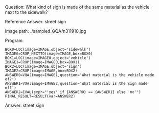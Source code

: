 Question: What kind of sign is made of the same material as the vehicle next to the sidewalk?

Reference Answer: street sign

Image path: ./sampled_GQA/n311910.jpg

Program:

```
BOX0=LOC(image=IMAGE,object='sidewalk')
IMAGE0=CROP_NEXTTO(image=IMAGE,box=BOX0)
BOX1=LOC(image=IMAGE0,object='vehicle')
IMAGE1=CROP(image=IMAGE0,box=BOX1)
BOX2=LOC(image=IMAGE,object='sign')
IMAGE2=CROP(image=IMAGE,box=BOX2)
ANSWER0=VQA(image=IMAGE1,question='What material is the vehicle made of?')
ANSWER1=VQA(image=IMAGE2,question='What material is the sign made of?')
ANSWER2=EVAL(expr="'yes' if {ANSWER0} == {ANSWER1} else 'no'")
FINAL_RESULT=RESULT(var=ANSWER2)
```
Answer: street sign

